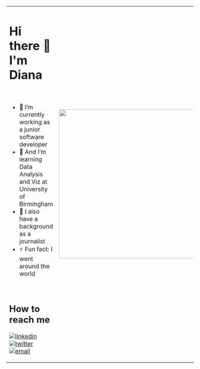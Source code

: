 <table>
  <tr>
    <td>
      <h1> Hi there 👋 I'm Diana </h1>
      <br/>
      <ul>
        <li>🔭 I’m currently working as a junior software developer</li>
        <li>🌱 And I’m learning Data Analysis and Viz at University of Birmingham</li>
        <li>💬 I also have a background as a journalist</li>
        <li>⚡ Fun fact: I went around the world</li>
      </ul> 
      <br/>
     <h2> How to reach me </h2>
        <p float="left">
  
  [![linkedin](https://user-images.githubusercontent.com/25087769/87172072-530a5080-c2dc-11ea-8e2c-8ee4dbf3394b.png)](https://www.linkedin.com/in/dianaagustinaf/) &nbsp;&nbsp;
  [![twitter](https://user-images.githubusercontent.com/25087769/87172407-de83e180-c2dc-11ea-9479-a894758266c3.png)](https://twitter.com/dianaagustinaf) &nbsp;&nbsp;
  [![email](https://user-images.githubusercontent.com/25087769/87174308-a4680f00-c2df-11ea-90b0-5fa1fa76d2f1.png)](mailto:dianaagustinaf@gmail.com)
 
</p>
      </td>   
     <td>
      <img src="https://media.giphy.com/media/yALcFbrKshfoY/giphy.gif" width="400">
     </td>
   </tr>
</table> 
